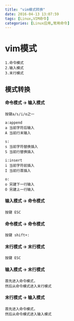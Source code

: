 ```yaml
---
title: "vim模式转换"
date: 2016-04-13 13:07:59
tags: [Linux,VIM命令]
categories: [Linux应用,常用命令]
---
```


# vim模式
    1.命令模式
    2.输入模式
    3.末行模式

## 模式转换

#### 命令模式 -> 输入模式

    按键a/s/i/o之一

    a:append
    a 当前字符后输入
    A 当前行末输入

    s:
    s 当前字符替换插入
    S 当前行替换插入

    i:insert
    i 当前字符前插入
    I 当前行首插入

    o:
    o 另建下一行输入
    O 另建上一行输入

#### 输入模式 -> 命令模式

    按键 ESC

#### 命令模式 -> 命令模式

    按键 shift+:

#### 末行模式 -> 末行模式

    按键 ESC

#### 输入模式 -> 末行模式

    首先进入命令模式，
    然后从命令模式进入末行模式

#### 末行模式 -> 输入模式

    首先进入命令模式，
    然后从命令模式进入输入模式
